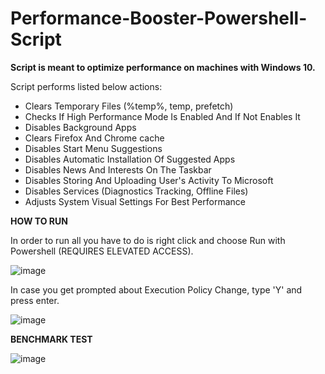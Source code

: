 # Performance-Booster-Powershell-Script

**Script is meant to optimize performance on machines with Windows 10.**

Script performs listed below actions:

- Clears Temporary Files (%temp%, temp, prefetch)
- Checks If High Performance Mode Is Enabled And If Not Enables It
- Disables Background Apps
- Clears Firefox And Chrome cache
- Disables Start Menu Suggestions
- Disables Automatic Installation Of Suggested Apps
- Disables News And Interests On The Taskbar
- Disables Storing And Uploading User's Activity To Microsoft
- Disables Services (Diagnostics Tracking, Offline Files)
- Adjusts System Visual Settings For Best Performance


**HOW TO RUN**

In order to run all you have to do is right click and choose Run with Powershell (REQUIRES ELEVATED ACCESS).

![image](https://github.com/dapnii/Performance-Booster-Powershell-Script/assets/116521500/915746e0-1ac9-4a31-9d17-ab727547370d)



In case you get prompted about Execution Policy Change, type 'Y' and press enter.

![image](https://github.com/dapnii/Performance-Booster-Powershell-Script/assets/116521500/83143b2e-6659-474d-b26e-fdb912a5584b)




**BENCHMARK TEST**

![image](https://github.com/dapnii/Performance-Booster-Powershell-Script/assets/116521500/e14a1707-7dd3-4480-9e23-26974e1f0c1a)












